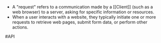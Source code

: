 - A "request" refers to a communication made by a [[Client]] (such as a web browser) to a server, asking for specific information or resources. 
- When a user interacts with a website, they typically initiate one or more requests to retrieve web pages, submit form data, or perform other actions.

#API 